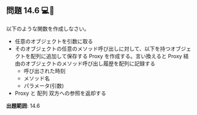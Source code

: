 ## 問題 14.6 💻🧪

以下のような関数を作成しなさい。

- 任意のオブジェクトを引数に取る
- そのオブジェクトの任意のメソッド呼び出しに対して、以下を持つオブジェクトを配列に追加して保存する Proxy を作成する。言い換えると Proxy 経由のオブジェクトのメソッド呼び出し履歴を配列に記録する
  - 呼び出された時刻
  - メソッド名
  - パラメータ(引数)
- Proxy と 配列 双方への参照を返却する

**出題範囲**: 14.6

